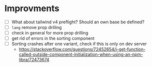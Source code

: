 # Improvments

- [ ] What about tailwind v4 preflight? Should an own base be defined?
- [ ] `lang` remove prop drilling
- [ ] check in general for more prop drilling
- [ ] get rid of errors in the sorting component
- [ ] Sorting crashes after one variant, check if this is only on dev server
  - https://stackoverflow.com/questions/72452654/i-get-function-called-outside-component-initialization-when-using-an-npm-libra/72473674
